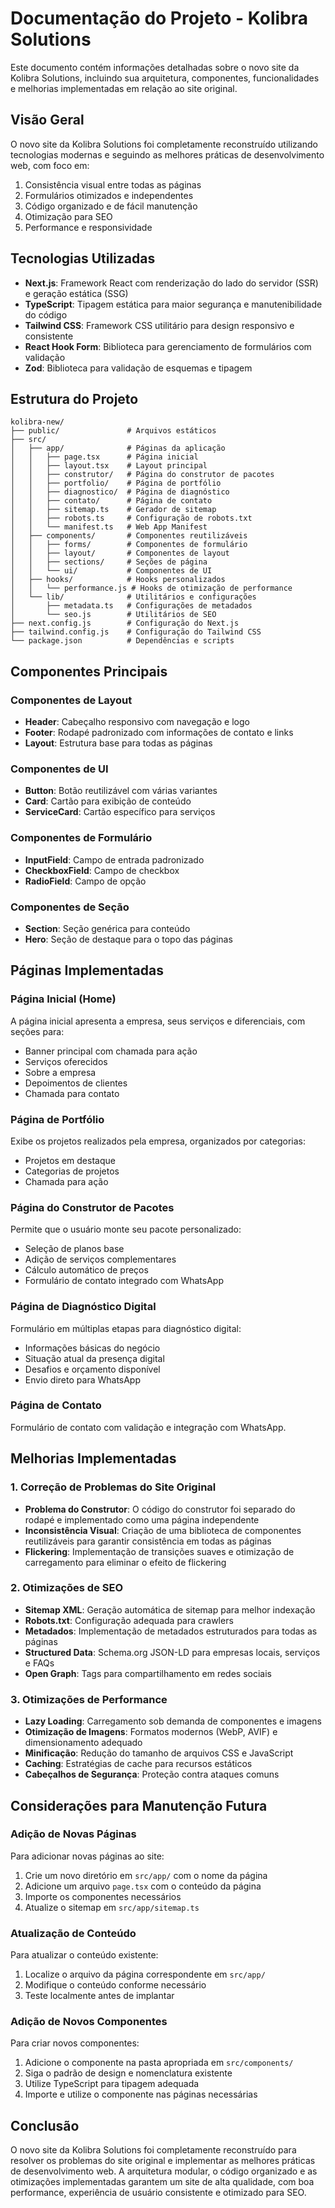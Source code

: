 # Documentação do Projeto - Kolibra Solutions

Este documento contém informações detalhadas sobre o novo site da Kolibra Solutions, incluindo sua arquitetura, componentes, funcionalidades e melhorias implementadas em relação ao site original.

## Visão Geral

O novo site da Kolibra Solutions foi completamente reconstruído utilizando tecnologias modernas e seguindo as melhores práticas de desenvolvimento web, com foco em:

1. Consistência visual entre todas as páginas
2. Formulários otimizados e independentes
3. Código organizado e de fácil manutenção
4. Otimização para SEO
5. Performance e responsividade

## Tecnologias Utilizadas

- **Next.js**: Framework React com renderização do lado do servidor (SSR) e geração estática (SSG)
- **TypeScript**: Tipagem estática para maior segurança e manutenibilidade do código
- **Tailwind CSS**: Framework CSS utilitário para design responsivo e consistente
- **React Hook Form**: Biblioteca para gerenciamento de formulários com validação
- **Zod**: Biblioteca para validação de esquemas e tipagem

## Estrutura do Projeto

```
kolibra-new/
├── public/               # Arquivos estáticos
├── src/
│   ├── app/              # Páginas da aplicação
│   │   ├── page.tsx      # Página inicial
│   │   ├── layout.tsx    # Layout principal
│   │   ├── construtor/   # Página do construtor de pacotes
│   │   ├── portfolio/    # Página de portfólio
│   │   ├── diagnostico/  # Página de diagnóstico
│   │   ├── contato/      # Página de contato
│   │   ├── sitemap.ts    # Gerador de sitemap
│   │   ├── robots.ts     # Configuração de robots.txt
│   │   └── manifest.ts   # Web App Manifest
│   ├── components/       # Componentes reutilizáveis
│   │   ├── forms/        # Componentes de formulário
│   │   ├── layout/       # Componentes de layout
│   │   ├── sections/     # Seções de página
│   │   └── ui/           # Componentes de UI
│   ├── hooks/            # Hooks personalizados
│   │   └── performance.js # Hooks de otimização de performance
│   └── lib/              # Utilitários e configurações
│       ├── metadata.ts   # Configurações de metadados
│       └── seo.js        # Utilitários de SEO
├── next.config.js        # Configuração do Next.js
├── tailwind.config.js    # Configuração do Tailwind CSS
└── package.json          # Dependências e scripts
```

## Componentes Principais

### Componentes de Layout

- **Header**: Cabeçalho responsivo com navegação e logo
- **Footer**: Rodapé padronizado com informações de contato e links
- **Layout**: Estrutura base para todas as páginas

### Componentes de UI

- **Button**: Botão reutilizável com várias variantes
- **Card**: Cartão para exibição de conteúdo
- **ServiceCard**: Cartão específico para serviços

### Componentes de Formulário

- **InputField**: Campo de entrada padronizado
- **CheckboxField**: Campo de checkbox
- **RadioField**: Campo de opção

### Componentes de Seção

- **Section**: Seção genérica para conteúdo
- **Hero**: Seção de destaque para o topo das páginas

## Páginas Implementadas

### Página Inicial (Home)

A página inicial apresenta a empresa, seus serviços e diferenciais, com seções para:
- Banner principal com chamada para ação
- Serviços oferecidos
- Sobre a empresa
- Depoimentos de clientes
- Chamada para contato

### Página de Portfólio

Exibe os projetos realizados pela empresa, organizados por categorias:
- Projetos em destaque
- Categorias de projetos
- Chamada para ação

### Página do Construtor de Pacotes

Permite que o usuário monte seu pacote personalizado:
- Seleção de planos base
- Adição de serviços complementares
- Cálculo automático de preços
- Formulário de contato integrado com WhatsApp

### Página de Diagnóstico Digital

Formulário em múltiplas etapas para diagnóstico digital:
- Informações básicas do negócio
- Situação atual da presença digital
- Desafios e orçamento disponível
- Envio direto para WhatsApp

### Página de Contato

Formulário de contato com validação e integração com WhatsApp.

## Melhorias Implementadas

### 1. Correção de Problemas do Site Original

- **Problema do Construtor**: O código do construtor foi separado do rodapé e implementado como uma página independente
- **Inconsistência Visual**: Criação de uma biblioteca de componentes reutilizáveis para garantir consistência em todas as páginas
- **Flickering**: Implementação de transições suaves e otimização de carregamento para eliminar o efeito de flickering

### 2. Otimizações de SEO

- **Sitemap XML**: Geração automática de sitemap para melhor indexação
- **Robots.txt**: Configuração adequada para crawlers
- **Metadados**: Implementação de metadados estruturados para todas as páginas
- **Structured Data**: Schema.org JSON-LD para empresas locais, serviços e FAQs
- **Open Graph**: Tags para compartilhamento em redes sociais

### 3. Otimizações de Performance

- **Lazy Loading**: Carregamento sob demanda de componentes e imagens
- **Otimização de Imagens**: Formatos modernos (WebP, AVIF) e dimensionamento adequado
- **Minificação**: Redução do tamanho de arquivos CSS e JavaScript
- **Caching**: Estratégias de cache para recursos estáticos
- **Cabeçalhos de Segurança**: Proteção contra ataques comuns

## Considerações para Manutenção Futura

### Adição de Novas Páginas

Para adicionar novas páginas ao site:

1. Crie um novo diretório em `src/app/` com o nome da página
2. Adicione um arquivo `page.tsx` com o conteúdo da página
3. Importe os componentes necessários
4. Atualize o sitemap em `src/app/sitemap.ts`

### Atualização de Conteúdo

Para atualizar o conteúdo existente:

1. Localize o arquivo da página correspondente em `src/app/`
2. Modifique o conteúdo conforme necessário
3. Teste localmente antes de implantar

### Adição de Novos Componentes

Para criar novos componentes:

1. Adicione o componente na pasta apropriada em `src/components/`
2. Siga o padrão de design e nomenclatura existente
3. Utilize TypeScript para tipagem adequada
4. Importe e utilize o componente nas páginas necessárias

## Conclusão

O novo site da Kolibra Solutions foi completamente reconstruído para resolver os problemas do site original e implementar as melhores práticas de desenvolvimento web. A arquitetura modular, o código organizado e as otimizações implementadas garantem um site de alta qualidade, com boa performance, experiência de usuário consistente e otimizado para SEO.
